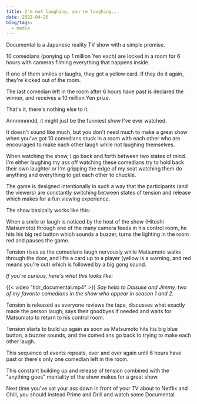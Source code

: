 ```yaml
---
title: I'm not laughing, you're laughing...
date: 2022-04-26
blog/tags:
  - media
---
```


Documental is a Japanese reality TV show with a simple premise.

10 comedians (ponying up 1 million Yen each) are locked in a room for 6 hours
with cameras filming everything that happens inside.

If one of them smiles or laughs, they get a yellow card. If they do it again,
they're kicked out of the room.

The last comedian left in the room after 6 hours have past is declared the
winner, and receives a 10 million Yen prize.

That's it, there's nothing else to it.

Annnnnnndd, it might just be the funniest show I've ever watched.

It doesn't sound like much, but you don't need much to make a great show when
you've got 10 comedians stuck in a room with each other who are encouraged to
make each other laugh while not laughing themselves.

When watching the show, I go back and forth between two states of mind. I'm
either laughing my ass off watching these comedians try to hold back their own
laughter or I'm gripping the edge of my seat watching them do anything and
everything to get each other to chuckle.

The game is designed intentionally in such a way that the participants (and the
viewers) are constantly switching between states of tension and release which
makes for a fun viewing experience.

The show basically works like this:

When a smile or laugh is noticed by the host of the show (Hitoshi Matsumoto)
through one of the many camera feeds in his control room, he hits his big red
button which sounds a buzzer, turns the lighting in the room red and pauses the
game.

Tension rises as the comedians laugh nervously while Matsumoto walks through the
door, and lifts a card up to a player (yellow is a warning, and red means you're
out) which is followed by a big gong sound.

_If you're curious, here's what this looks like:_

{{< video "tldr_documental.mp4"  >}} _Say hello to Daisuke and Jimmy, two of my
favorite comedians in the show who appear in season 1 and 2._

Tension is released as everyone reviews the tape, discusses what exactly made
the person laugh, says their goodbyes if needed and waits for Matsumoto to
return to his control room.

Tension starts to build up again as soon as Matsumoto hits his big blue button,
a buzzer sounds, and the comedians go back to trying to make each other laugh.

This sequence of events repeats, over and over again until 6 hours have past or
there's only one comedian left in the room.

This constant building up and release of tension combined with the "anything
goes" mentality of the show makes for a great show.

Next time you've sat your ass down in front of your TV about to Netflix and
Chill, you should instead Prime and Drill and watch some Documental.

